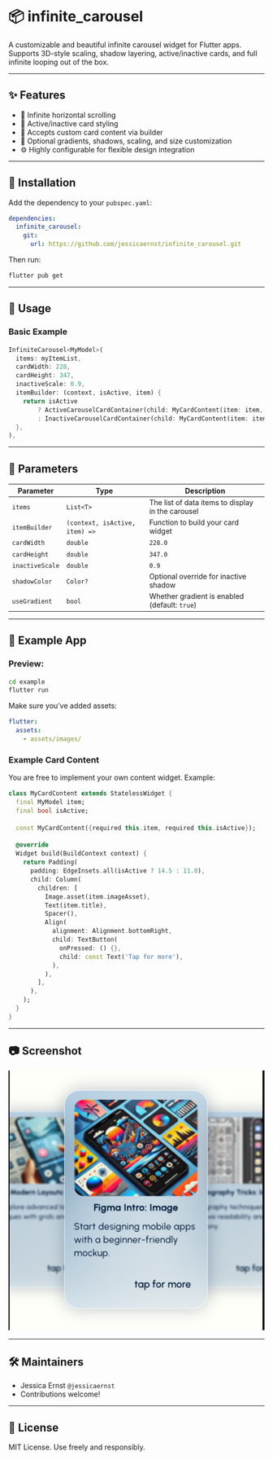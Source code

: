 # 📦 infinite_carousel

A customizable and beautiful infinite carousel widget for Flutter apps. Supports 3D-style scaling, shadow layering, active/inactive cards, and full infinite looping out of the box.

---

## ✨ Features

- 🔁 Infinite horizontal scrolling
- 🔳 Active/inactive card styling
- 🧩 Accepts custom card content via builder
- 🎨 Optional gradients, shadows, scaling, and size customization
- ⚙️ Highly configurable for flexible design integration

---

## 🚀 Installation

Add the dependency to your `pubspec.yaml`:

```yaml
dependencies:
  infinite_carousel:
    git:
      url: https://github.com/jessicaernst/infinite_carousel.git
```

Then run:

```bash
flutter pub get
```

---

## 🔧 Usage

### Basic Example

```dart
InfiniteCarousel<MyModel>(
  items: myItemList,
  cardWidth: 228,
  cardHeight: 347,
  inactiveScale: 0.9,
  itemBuilder: (context, isActive, item) {
    return isActive
        ? ActiveCarouselCardContainer(child: MyCardContent(item: item, isActive: true))
        : InactiveCarouselCardContainer(child: MyCardContent(item: item, isActive: false));
  },
),
```

---

## 🧩 Parameters

| Parameter        | Type                           | Description                                             |
|------------------|--------------------------------|---------------------------------------------------------|
| `items`          | `List<T>`                      | The list of data items to display in the carousel       |
| `itemBuilder`    | `(context, isActive, item) =>` | Function to build your card widget                      |
| `cardWidth`      | `double`                       | `228.0` | Width of each carousel card                   |
| `cardHeight`     | `double`                       | `347.0` | Height of each carousel card                  |
| `inactiveScale`  | `double`                       | `0.9`   | Scale factor for inactive cards               |
| `shadowColor`    | `Color?`                       | Optional override for inactive shadow                   |
| `useGradient`    | `bool`                         | Whether gradient is enabled (default: `true`)           |

---

## 🧪 Example App

### Preview:

```bash
cd example
flutter run
```

Make sure you’ve added assets:

```yaml
flutter:
  assets:
    - assets/images/
```

### Example Card Content

You are free to implement your own content widget. Example:

```dart
class MyCardContent extends StatelessWidget {
  final MyModel item;
  final bool isActive;

  const MyCardContent({required this.item, required this.isActive});

  @override
  Widget build(BuildContext context) {
    return Padding(
      padding: EdgeInsets.all(isActive ? 14.5 : 11.0),
      child: Column(
        children: [
          Image.asset(item.imageAsset),
          Text(item.title),
          Spacer(),
          Align(
            alignment: Alignment.bottomRight,
            child: TextButton(
              onPressed: () {},
              child: const Text('Tap for more'),
            ),
          ),
        ],
      ),
    );
  }
}
```

---

## 📷 Screenshot

![Carousel Preview](assets/screenshot.png)

---

## 🛠 Maintainers

- Jessica Ernst `@jessicaernst`
- Contributions welcome!

---

## 🪪 License

MIT License. Use freely and responsibly.
